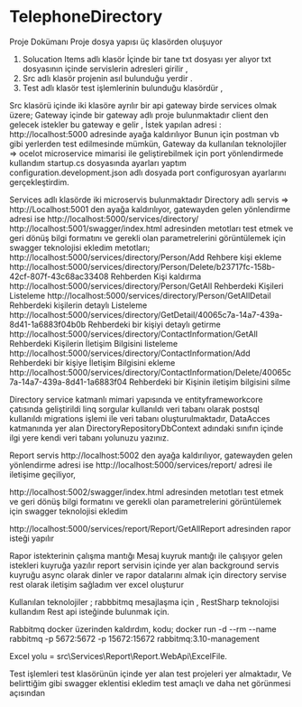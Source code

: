 # TelephoneDirectory

Proje Dokümanı
Proje dosya yapısı üç klasörden oluşuyor 
1.	Solucation Items adlı klasör İçinde bir tane txt dosyası yer alıyor txt dosyasının içinde servislerin adresleri girilir ,
2.	Src adlı  klasör projenin asıl bulunduğu yerdir .
3.	Test adlı klasör test işlemlerinin bulunduğu klasördür ,

Src klasörü içinde iki klasöre ayrılır bir api gateway birde services olmak üzere;
Gateway içinde bir gateway adlı proje bulunmaktadır client den gelecek istekler bu gateway e gelir ,
İstek yapılan adresi : http://localhost:5000  adresinde ayağa kaldırılıyor 
Bunun için postman vb gibi yerlerden test edilmesinde mümkün,
Gateway da kullanılan teknolojiler => ocelot microservice mimarisi ile geliştirebilmek için port yönlendirmede kullandım startup.cs dosyasında ayarları yaptım configuration.development.json adlı dosyada port configurosyan ayarlarını gerçekleştirdim.

Services adlı klasörde iki microservis bulunmaktadır 
Directory adlı servis => http://Localhost:5001 den ayağa kaldırılıyor, gatewayden gelen yönlendirme adresi ise http://localhost:5000/services/directory/
http://localhost:5001/swagger/index.html adresinden metotları test etmek ve geri dönüş bilgi formatını ve gerekli olan parametrelerini görüntülemek için swagger teknolojisi ekledim 
metotları; 
 http://localhost:5000/services/directory/Person/Add    Rehbere kişi ekleme
 http://localhost:5000/services/directory/Person/Delete/b23717fc-158b-42cf-807f-43c68ac33408  Rehberden Kişi kaldırma
 http://localhost:5000/services/directory/Person/GetAll Rehberdeki Kişileri Listeleme 
 http://localhost:5000/services/directory/Person/GetAllDetail Rehberdeki kişilerin detaylı Listeleme
 http://localhost:5000/services/directory/GetDetail/40065c7a-14a7-439a-8d41-1a6883f04b0b Rehberdeki bir kişiyi detaylı getirme 
http://localhost:5000/services/directory/ContactInformation/GetAll  Rehberdeki Kişilerin İletişim Bilgisini listeleme  
http://localhost:5000/services/directory/ContactInformation/Add  Rehberdeki bir kişiye İletişim Bilgisini ekleme
http://localhost:5000/services/directory/ContactInformation/Delete/40065c7a-14a7-439a-8d41-1a6883f04 Rehberdeki bir Kişinin iletişim bilgisini silme

Directory service katmanlı mimari yapısında ve entityframeworkcore  çatısında geliştirildi linq sorgular kullanıldı  veri tabanı olarak postsql kullanıldı
migrations işlemi ile veri tabanı oluşturulmaktadır, DataAcces katmanında yer alan DirectoryRepositoryDbContext adındaki sınıfın içinde ilgi yere kendi veri tabanı yolunuzu yazınız.

Report servis http://localhost:5002 den ayağa kaldırılıyor, gatewayden gelen yönlendirme adresi ise http://localhost:5000/services/report/ adresi ile iletişime geçiliyor,

http://localhost:5002/swagger/index.html adresinden metotları test etmek ve geri dönüş bilgi formatını ve gerekli olan parametrelerini görüntülemek için swagger teknolojisi ekledim 


http://localhost:5000/services/report/Report/GetAllReport  adresinden rapor isteği yapılır 

Rapor istekterinin çalışma mantığı Mesaj kuyruk mantığı ile çalışıyor gelen istekleri kuyruğa yazılır  report servisin içinde yer alan background servis kuyruğu async olarak dinler  ve rapor datalarını almak için directory servise rest olarak iletişim sağladım  ver excel oluşturur 

Kullanılan teknolojiler ; rabbbitmq  mesajlaşma için ,  RestSharp teknolojisi kullandım Rest api isteğinde bulunmak için.

Rabbitmq  docker üzerinden kaldırdım, kodu;
docker run -d --rm --name rabbitmq -p 5672:5672 -p 15672:15672 rabbitmq:3.10-management

Excel yolu = src\Services\Report\Report.WebApi\ExcelFile.

Test işlemleri test klasörünün içinde yer alan test projeleri yer almaktadır,
Ve belirttiğim gibi swagger eklentisi ekledim test amaçlı ve daha net görünmesi açısından 

